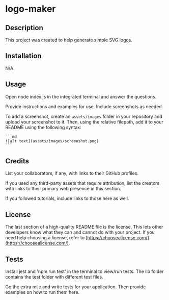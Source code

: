 # logo-maker

## Description
This project was created to help generate simple SVG logos. 

## Installation
N/A

## Usage
Open node index.js in the integrated terminal and answer the questions.

Provide instructions and examples for use. Include screenshots as needed.

To add a screenshot, create an `assets/images` folder in your repository and upload your screenshot to it. Then, using the relative filepath, add it to your README using the following syntax:

    ```md
    ![alt text](assets/images/screenshot.png)
    ```

## Credits

List your collaborators, if any, with links to their GitHub profiles.

If you used any third-party assets that require attribution, list the creators with links to their primary web presence in this section.

If you followed tutorials, include links to those here as well.

## License

The last section of a high-quality README file is the license. This lets other developers know what they can and cannot do with your project. If you need help choosing a license, refer to [https://choosealicense.com/](https://choosealicense.com/).

## Tests
Install jest and 'npm run test' in the terminal to view/run tests. The lib folder contains the test folder with different test files. 

Go the extra mile and write tests for your application. Then provide examples on how to run them here. 